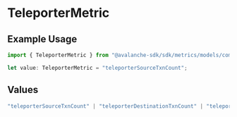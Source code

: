 # TeleporterMetric

## Example Usage

```typescript
import { TeleporterMetric } from "@avalanche-sdk/sdk/metrics/models/components";

let value: TeleporterMetric = "teleporterSourceTxnCount";
```

## Values

```typescript
"teleporterSourceTxnCount" | "teleporterDestinationTxnCount" | "teleporterTotalTxnCount"
```